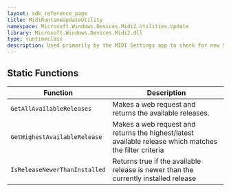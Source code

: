 ```yaml
---
layout: sdk_reference_page
title: MidiRuntimeUpdateUtility
namespace: Microsoft.Windows.Devices.Midi2.Utilities.Update
library: Microsoft.Windows.Devices.Midi2.dll
type: runtimeclass
description: Used primarily by the MIDI Settings app to check for new SDK runtime releases
---
```


## Static Functions

| Function | Description |
| --------------- | ----------- |
| `GetAllAvailableReleases` | Makes a web request and returns the available releases. |
| `GetHighestAvailableRelease` | Makes a web request and returns the highest/latest available release which matches the filter criteria |
| `IsReleaseNewerThanInstalled` | Returns true if the available release is newer than the currently installed release |
